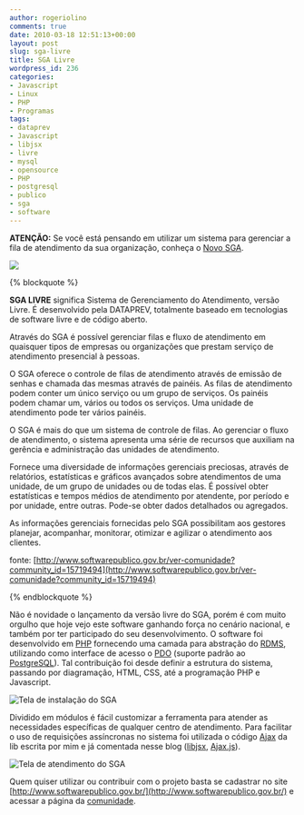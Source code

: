 ```yaml
---
author: rogeriolino
comments: true
date: 2010-03-18 12:51:13+00:00
layout: post
slug: sga-livre
title: SGA Livre
wordpress_id: 236
categories:
- Javascript
- Linux
- PHP
- Programas
tags:
- dataprev
- Javascript
- libjsx
- livre
- mysql
- opensource
- PHP
- postgresql
- publico
- sga
- software
---
```



**ATENÇÃO:** Se você está pensando em utilizar um sistema para gerenciar a fila de atendimento da sua organização, conheça o [Novo SGA](http://www.novosga.org).


![](http://rogeriolino.com/uploads/2010/03/sga_logo.jpg)

{% blockquote %}

**SGA LIVRE** significa Sistema de Gerenciamento do Atendimento, versão Livre. É desenvolvido pela DATAPREV, totalmente baseado em tecnologias de software livre e de código aberto.

Através do SGA é possível gerenciar filas e fluxo de atendimento em quaisquer tipos de empresas ou organizações que prestam serviço de atendimento presencial à pessoas.

O SGA oferece o controle de filas de atendimento através de emissão de senhas e chamada das mesmas através de painéis. As filas de atendimento podem conter um único serviço ou um grupo de serviços. Os painéis podem chamar um, vários ou todos os serviços. Uma unidade de atendimento pode ter vários painéis.

O SGA é mais do que um sistema de controle de filas. Ao gerenciar o fluxo de atendimento, o sistema apresenta uma série de recursos que auxiliam na gerência e administração das unidades de atendimento.

Fornece uma diversidade de informações gerenciais preciosas, através de relatórios, estatísticas e gráficos avançados sobre atendimentos de uma unidade, de um grupo de unidades ou de todas elas. É possível obter estatísticas e tempos médios de atendimento por atendente, por período e por unidade, entre outras. Pode-se obter dados detalhados ou agregados.

As informações gerenciais fornecidas pelo SGA possibilitam aos gestores planejar, acompanhar, monitorar, otimizar e agilizar o atendimento aos clientes.

fonte: [http://www.softwarepublico.gov.br/ver-comunidade?community_id=15719494](http://www.softwarepublico.gov.br/ver-comunidade?community_id=15719494)

{% endblockquote %}


Não é novidade o lançamento da versão livre do SGA, porém é com muito orgulho que hoje vejo este software ganhando força no cenário nacional, e também por ter participado do seu desenvolvimento. O software foi desenvolvido em [PHP](http://php.net) fornecendo uma camada para abstração do [RDMS](http://en.wikipedia.org/wiki/Relational_database_management_system), utilizando como interface de acesso o [PDO](http://php.net/manual/en/book.pdo.php) (suporte padrão ao [PostgreSQL](http://www.postgresql.org)). Tal contribuição foi desde definir a estrutura do sistema, passando por diagramação, HTML, CSS, até a programação PHP e Javascript.

![Tela de instalação do SGA](http://rogeriolino.com/uploads/2010/03/sga_instalacao.jpg)

Dividido em módulos é fácil customizar a ferramenta para atender as  necessidades específicas de qualquer centro de atendimento. Para facilitar o uso de requisições assíncronas no sistema foi  utilizada o código [Ajax](http://pt.wikipedia.org/wiki/AJAX_(programação)) da lib escrita por mim e já comentada nesse blog ([libjsx](http://rogeriolino.com/2009/03/11/javascript-libjsx/), [Ajax.js](http://code.google.com/p/libjsx/source/browse/trunk/org/libjsx/ajax/Ajax.js)).

[](http://rogeriolino.com/uploads/2010/03/sga_atendimento.jpg)

![Tela de atendimento do SGA](http://rogeriolino.com/uploads/2010/03/sga_atendimento.jpg)

Quem quiser utilizar ou contribuir com o projeto basta se cadastrar no site [http://www.softwarepublico.gov.br/](http://www.softwarepublico.gov.br/) e acessar a página da [comunidade](http://www.softwarepublico.gov.br/ver-comunidade?community_id=15719494).
